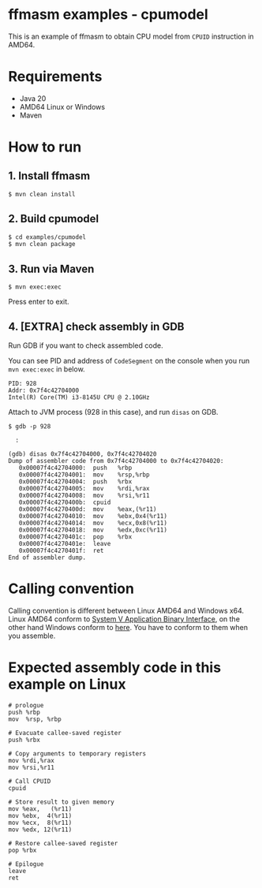ffmasm examples - cpumodel
===================

This is an example of ffmasm to obtain CPU model from `CPUID` instruction in AMD64.

# Requirements

* Java 20
* AMD64 Linux or Windows
* Maven

# How to run

## 1. Install ffmasm

```bash
$ mvn clean install
```

## 2. Build cpumodel

```bash
$ cd examples/cpumodel
$ mvn clean package
```

## 3. Run via Maven

```
$ mvn exec:exec
```

Press enter to exit.

## 4. [EXTRA] check assembly in GDB

Run GDB if you want to check assembled code.

You can see PID and address of `CodeSegment` on the console when you run `mvn exec:exec` in below.

```
PID: 928
Addr: 0x7f4c42704000
Intel(R) Core(TM) i3-8145U CPU @ 2.10GHz
```

Attach to JVM process (928 in this case), and run `disas` on GDB.

```
$ gdb -p 928

  :

(gdb) disas 0x7f4c42704000, 0x7f4c42704020
Dump of assembler code from 0x7f4c42704000 to 0x7f4c42704020:
   0x00007f4c42704000:  push   %rbp
   0x00007f4c42704001:  mov    %rsp,%rbp
   0x00007f4c42704004:  push   %rbx
   0x00007f4c42704005:  mov    %rdi,%rax
   0x00007f4c42704008:  mov    %rsi,%r11
   0x00007f4c4270400b:  cpuid
   0x00007f4c4270400d:  mov    %eax,(%r11)
   0x00007f4c42704010:  mov    %ebx,0x4(%r11)
   0x00007f4c42704014:  mov    %ecx,0x8(%r11)
   0x00007f4c42704018:  mov    %edx,0xc(%r11)
   0x00007f4c4270401c:  pop    %rbx
   0x00007f4c4270401e:  leave
   0x00007f4c4270401f:  ret
End of assembler dump.
```

# Calling convention

Calling convention is different between Linux AMD64 and Windows x64. Linux AMD64 conform to [System V Application Binary Interface](https://refspecs.linuxbase.org/elf/x86_64-abi-0.99.pdf), on the other hand Windows  conform to [here](https://learn.microsoft.com/en-us/cpp/build/x64-calling-convention). You have to conform to them when you assemble.

# Expected assembly code in this example on Linux

```assembly
# prologue
push %rbp
mov  %rsp, %rbp

# Evacuate callee-saved register
push %rbx

# Copy arguments to temporary registers
mov %rdi,%rax
mov %rsi,%r11

# Call CPUID
cpuid

# Store result to given memory
mov %eax,   (%r11)
mov %ebx,  4(%r11)
mov %ecx,  8(%r11)
mov %edx, 12(%r11)

# Restore callee-saved register
pop %rbx

# Epilogue
leave
ret
```

